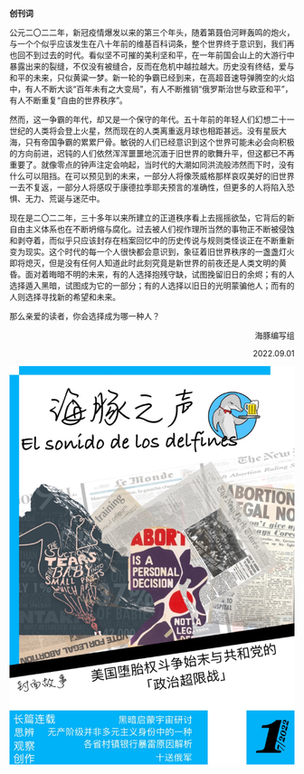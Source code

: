 ﻿**创刊词**

公元二〇二二年，新冠疫情爆发以来的第三个年头，随着第聂伯河畔轰鸣的炮火，与一个个似乎应该发生在八十年前的维基百科词条，整个世界终于意识到，我们再也回不到过去的时代。看似坚不可摧的美利坚和平，在一年前国会山上的大游行中暴露出来的裂缝，不仅没有被缝合，反而在危机中越拉越大。历史没有终结，爱与和平的未来，只似黄粱一梦。新一轮的争霸已经到来，在高超音速导弹腾空的火焰中，有人不断大谈“百年未有之大变局”，有人不断推销“俄罗斯治世与欧亚和平”，有人不断重复“自由的世界秩序”。

然而，这一争霸的年代，却又是一个保守的年代。五十年前的年轻人们幻想二十一世纪的人类将会登上火星，然而现在的人类离重返月球也相距甚远。没有星辰大海，只有帝国争霸的累累尸骨。敏锐的人们已经意识到这个世界可能未必会向积极的方向前进，迟钝的人们依然浑浑噩噩地沉湎于旧世界的歌舞升平，但这都已不再重要了。就像零点的钟声注定会响起，当时代的大潮如同洪流般沛然而下时，没有什么可以阻挡。在可以预见到的未来，一部分人将像茨威格那样哀叹美好的旧世界一去不复返，一部分人将感叹于康德拉季耶夫预言的准确性，但更多的人将陷入恐惧、无力、荒诞与迷茫中。

现在是二〇二二年，三十多年以来所建立的正道秩序看上去摇摇欲坠，它背后的新自由主义体系也在不断坍缩与腐化。过去被人们视作理所当然的事物正不断被侵蚀和剥夺着，而似乎只应该封存在档案回忆中的历史传说与规则类怪谈正在不断重新变为现实。这个时代的每一个人很快都会意识到，象征着旧世界秩序的一盏盏灯火即将熄灭，但是没有任何人知道此时此刻究竟是新世界的前夜还是人类文明的黄昏。面对着晦暗不明的未来，有的人选择抱残守缺，试图挽留旧日的余烬；有的人选择遁入黑暗，试图成为它的一部分；有的人选择以旧日的光明蒙骗他人；而有的人则选择寻找新的希望和未来。

那么亲爱的读者，你会选择成为哪一种人？

<p align="right">海豚编写组</p>  
<p align="right">2022.09.01</p>

![第一期封面](cover%20issue%201.jpg)
